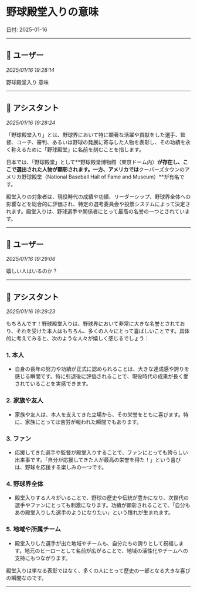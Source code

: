 # 野球殿堂入りの意味

日付: 2025-01-16

---

## 👤 ユーザー
*2025/01/16 19:28:14*

野球殿堂入り 意味

---

## 🤖 アシスタント
*2025/01/16 19:28:24*

「野球殿堂入り」とは、野球界において特に顕著な活躍や貢献をした選手、監督、コーチ、審判、あるいは野球の発展に寄与した人物を表彰し、その功績を永く称えるために「野球殿堂」に名前を刻むことを指します。

日本では、「野球殿堂」として**野球殿堂博物館（東京ドーム内）**が存在し、ここで選出された人物が顕彰されます。一方、アメリカでは**クーパーズタウンのアメリカ野球殿堂（National Baseball Hall of Fame and Museum）**が有名です。

殿堂入りの対象者は、現役時代の成績や功績、リーダーシップ、野球界全体への影響などを総合的に評価され、特定の選考委員会や投票システムによって決定されます。殿堂入りは、野球選手や関係者にとって最高の名誉の一つとされています。

---

## 👤 ユーザー
*2025/01/16 19:29:06*

嬉しい人はいるのか？

---

## 🤖 アシスタント
*2025/01/16 19:29:23*

もちろんです！野球殿堂入りは、野球界において非常に大きな名誉とされており、それを受けた本人はもちろん、多くの人々にとって喜ばしいことです。具体的に考えてみると、次のような人々が嬉しく感じるでしょう：

### 1. **本人**
   - 自身の長年の努力や功績が正式に認められることは、大きな達成感や誇りを感じる瞬間です。特に引退後に評価されることで、現役時代の成果が長く愛されていることを実感できます。

### 2. **家族や友人**
   - 家族や友人は、本人を支えてきた立場から、その栄誉をともに喜びます。特に、家族にとっては苦労が報われた瞬間でもあります。

### 3. **ファン**
   - 応援してきた選手や監督が殿堂入りすることで、ファンにとっても誇らしい出来事です。「自分が応援してきた人が最高の栄誉を得た！」という喜びは、野球を応援する楽しみの一つです。

### 4. **野球界全体**
   - 殿堂入りする人々がいることで、野球の歴史や伝統が豊かになり、次世代の選手やファンにとっても刺激になります。功績が顕彰されることで、「自分もあの殿堂入りした選手のようになりたい」という憧れが生まれます。

### 5. **地域や所属チーム**
   - 殿堂入りした選手が出た地域やチームも、自分たちの誇りとして祝福します。地元のヒーローとして名前が広がることで、地域の活性化やチームへの支持にもつながります。

殿堂入りは単なる表彰ではなく、多くの人にとって歴史の一部となる大きな喜びの瞬間なのです。

---
